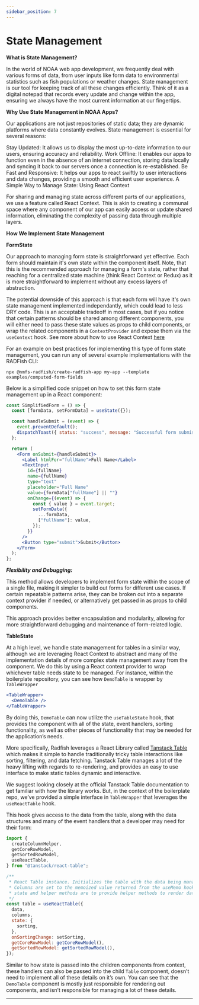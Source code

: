 ```yaml
---
sidebar_position: 7
---
```


# State Management

**What is State Management?**

In the world of NOAA web app development, we frequently deal with various forms of data, from user inputs like form data to environmental statistics such as fish populations or weather changes. State management is our tool for keeping track of all these changes efficiently. Think of it as a digital notepad that records every update and change within the app, ensuring we always have the most current information at our fingertips.

**Why Use State Management in NOAA Apps?**

Our applications are not just repositories of static data; they are dynamic platforms where data constantly evolves. State management is essential for several reasons:

Stay Updated: It allows us to display the most up-to-date information to our users, ensuring accuracy and reliability.
Work Offline: It enables our apps to function even in the absence of an internet connection, storing data locally and syncing it back to our servers once a connection is re-established.
Be Fast and Responsive: It helps our apps to react swiftly to user interactions and data changes, providing a smooth and efficient user experience.
A Simple Way to Manage State: Using React Context

For sharing and managing state across different parts of our applications, we use a feature called React Context. This is akin to creating a communal space where any component of our app can easily access or update shared information, eliminating the complexity of passing data through multiple layers.

**How We Implement State Management**

**FormState**

Our approach to managing form state is straightforward yet effective. Each form should maintain it's own state within the component itself. Note, that this is the recommended approach for managing a form's state, rather that reaching for a centralized state machine (think React Context or Redux) as it is more straightforward to implement without any excess layers of abstraction.

The potential downside of this approach is that each form will have it's own state management implemented independantly, which could lead to less DRY code. This is an acceptable tradeoff in most cases, but if you notice that certain patterns should be shared among different components, you will either need to pass these state values as props to child components, or wrap the related components in a `ContextProvider` and expose them via the `useContext` hook. See more about how to use React Context [here](https://react.dev/reference/react/useContext)

For an example on best practices for implementing this type of form state management, you can run any of several example implementations with the RADFish CLI:

`npx @nmfs-radfish/create-radfish-app my-app --template examples/computed-form-fields`

Below is a simplified code snippet on how to set this form state management up in a React component:

```jsx
const SimplifiedForm = () => {
  const [formData, setFormData] = useState({});

  const handleSubmit = (event) => {
    event.preventDefault();
    dispatchToast({ status: "success", message: "Successful form submission" });
  };

  return (
    <Form onSubmit={handleSubmit}>
      <Label htmlFor="fullName">Full Name</Label>
      <TextInput
        id={fullName}
        name={fullName}
        type="text"
        placeholder="Full Name"
        value={formData["fullName"] || ""}
        onChange={(event) => {
          const { value } = event.target;
          setFormData({
            ...formData,
            ["fullName"]: value,
          });
        }}
      />
      <Button type="submit">Submit</Button>
    </Form>
  );
};
```

**_Flexibility and Debugging:_**

This method allows developers to implement form state within the scope of a single file, making it simpler to build out forms for different use cases. If certain repeatable patterns arise, they can be broken out into a separate context provider if needed, or alternatively get passed in as props to child components.

This approach provides better encapsulation and modularity, allowing for more straightforward debugging and maintenance of form-related logic.

**TableState**

At a high level, we handle state management for tables in a similar way, although we are leveraging React Context to abstract and many of the implementation details of more complex state management away from the component. We do this by using a React context provider to wrap whichever table needs state to be managed. For instance, within the boilerplate repository, you can see how `DemoTable` is wrapper by `TableWrapper`

```jsx
<TableWrapper>
  <DemoTable />
</TableWrapper>
```

By doing this, `DemoTable` can now utilize the `useTableState` hook, that provides the component with all of the state, event handlers, sorting functionality, as well as other pieces of functionality that may be needed for the application’s needs.

More specifically, Radfish leverages a React Library called [Tanstack Table](https://tanstack.com/table/latest/docs/framework/react/react-table) which makes it simple to handle traditionally tricky table interactions like sorting, filtering, and data fetching. Tanstack Table manages a lot of the heavy lifting with regards to re-rendering, and provides an easy to use interface to make static tables dynamic and interactive.

We suggest looking closely at the official Tanstack Table documentation to get familiar with how the library works. But, in the context of the boilerplate repo, we’ve provided a simple interface in `TableWrapper` that leverages the `useReactTable` hook.

This hook gives access to the data from the table, along with the data structures and many of the event handlers that a developer may need for their form:

```jsx
import {
  createColumnHelper,
  getCoreRowModel,
  getSortedRowModel,
  useReactTable,
} from "@tanstack/react-table";

/**
 * React Table instance. Initializes the table with the data being managed in TableWrapper state
 * Columns are set to the memoized value returned from the useMemo hook above
 * state and helper methods are to provide helper methods to render data, and re-render based on sorting functionality
 */
const table = useReactTable({
  data,
  columns,
  state: {
    sorting,
  },
  onSortingChange: setSorting,
  getCoreRowModel: getCoreRowModel(),
  getSortedRowModel: getSortedRowModel(),
});
```

Similar to how state is passed into the children components from context, these handlers can also be passed into the child `Table` component, doesn’t need to implement all of these details on it’s own. You can see that the `DemoTable` component is mostly just responsible for rendering out components, and isn’t responsible for managing a lot of these details.

---
